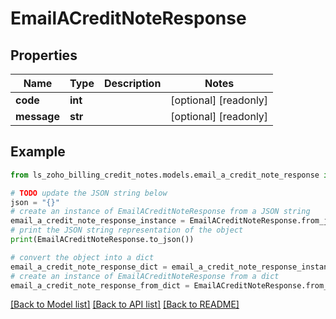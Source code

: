 # EmailACreditNoteResponse


## Properties

Name | Type | Description | Notes
------------ | ------------- | ------------- | -------------
**code** | **int** |  | [optional] [readonly] 
**message** | **str** |  | [optional] [readonly] 

## Example

```python
from ls_zoho_billing_credit_notes.models.email_a_credit_note_response import EmailACreditNoteResponse

# TODO update the JSON string below
json = "{}"
# create an instance of EmailACreditNoteResponse from a JSON string
email_a_credit_note_response_instance = EmailACreditNoteResponse.from_json(json)
# print the JSON string representation of the object
print(EmailACreditNoteResponse.to_json())

# convert the object into a dict
email_a_credit_note_response_dict = email_a_credit_note_response_instance.to_dict()
# create an instance of EmailACreditNoteResponse from a dict
email_a_credit_note_response_from_dict = EmailACreditNoteResponse.from_dict(email_a_credit_note_response_dict)
```
[[Back to Model list]](../README.md#documentation-for-models) [[Back to API list]](../README.md#documentation-for-api-endpoints) [[Back to README]](../README.md)


